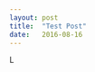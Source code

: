 ```yaml
---
layout: post
title:  "Test Post"
date:   2016-08-16
---
```


<!-- intro - will be put on main page -->

<p class="intro"><span class="dropcap">L</span></p>

<!-- write pararaphs as required -->

<!-- insert a picture - probably hosted elsewhere though... -->
<img src="{{ '/assets/img/touring.jpg' | prepend: site.baseurl }}" alt=""> 

<!-- more paragraphs -->
